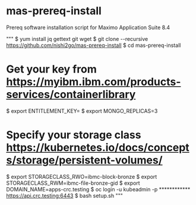 # mas-prereq-install
Prereq software installation script for Maximo Application Suite 8.4

"""
$ yum install jq gettext git wget
$ git clone --recursive https://github.com/nishi2go/mas-prereq-install
$ cd mas-prereq-install
# Get your key from https://myibm.ibm.com/products-services/containerlibrary
$ export ENTITLEMENT_KEY=<Your entitlement key>
$ export MONGO_REPLICAS=3
# Specify your storage class https://kubernetes.io/docs/concepts/storage/persistent-volumes/
$ export STORAGECLASS_RWO=ibmc-block-bronze
$ export STORAGECLASS_RWM=ibmc-file-bronze-gid
$ export DOMAIN_NAME=apps-crc.testing
$ oc login -u kubeadmin -p ************ https://api.crc.testing:6443
$ bash setup.sh
"""